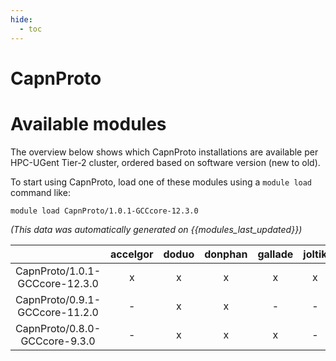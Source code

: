 ```yaml
---
hide:
  - toc
---
```


CapnProto
=========

# Available modules


The overview below shows which CapnProto installations are available per HPC-UGent Tier-2 cluster, ordered based on software version (new to old).

To start using CapnProto, load one of these modules using a `module load` command like:

```shell
module load CapnProto/1.0.1-GCCcore-12.3.0
```

*(This data was automatically generated on {{modules_last_updated}})*  

| |accelgor|doduo|donphan|gallade|joltik|shinx|
| :---: | :---: | :---: | :---: | :---: | :---: | :---: |
|CapnProto/1.0.1-GCCcore-12.3.0|x|x|x|x|x|x|
|CapnProto/0.9.1-GCCcore-11.2.0|-|x|x|-|-|-|
|CapnProto/0.8.0-GCCcore-9.3.0|-|x|x|x|-|-|
